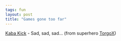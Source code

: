 ```yaml
---
tags: fun
layout: post
title: "Games gone too far"
---
```




<a href="http://www.narf.at/~zaphod/colors2.jpg">Kaba Kick</a> - Sad, sad, sad... (from superhero <a href="http://use.perl.org/~TorgoX/journal/17013">TorgoX</a>)


